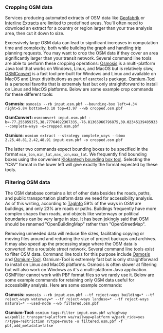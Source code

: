 ### Cropping OSM data

Services producing automated extracts of OSM data like [Geofabrik](http://download.geofabrik.de)
or [Interline Extracts](https://www.interline.io/osm/extracts/) are limited to predefined areas.
You'll often need to download an extract for a country or region larger than your true analysis
area, then cut it down to size.

Excessively large OSM data can lead to significant increases in computation time and complexity,
both while building the graph and handling trip planning requests. You may want to crop the OSM data
if they cover an area significantly larger than your transit network. Several command line tools are
able to perform these cropping operations: [Osmosis](https://wiki.openstreetmap.org/wiki/Osmosis) is
a multi-platform Java tool that works on Windows, Linux, and MacOS but is relatively
slow, [OSMConvert](https://wiki.openstreetmap.org/wiki/Osmconvert) is a fast tool pre-built for
Windows and Linux and available on MacOS and Linux distributions as part of `osmctools`
package. [Osmium-Tool](https://wiki.openstreetmap.org/wiki/Osmium) is a personal favorite that is
extremely fast but only straightforward to install on Linux and MacOS platforms. Below are some
example crop commands for these different tools:

**Osmosis:** `osmosis --rb input.osm.pbf --bounding-box left=4.34 right=5.84 bottom=43.10 top=43.97 --wb cropped.osm.pbf`

**OsmConvert:** `osmconvert input.osm.pbf -b=-77.255859375,38.77764022307335,-76.81365966796875,39.02345139405933 --complete-ways -o=cropped.osm.pbf`

**Osmium:** `osmium extract --strategy complete_ways --bbox 2.25,48.81,2.42,48.91 input.osm.pbf -o cropped.osm.pbf`

The latter two commands expect bounding boxes to be specified in the
format `min_lon,min_lat,max_lon,max_lat`. We frequently find bounding boxes using the
convenient [Klokantech bounding box tool](https://boundingbox.klokantech.com/). Selecting the "CSV"
format in the lower left will give exactly the format expected by these tools.

### Filtering OSM data

The OSM database contains a lot of other data besides the roads, paths, and public transportation
platform data we need for accessibility analysis. As of this writing, according
to [TagInfo](https://taginfo.openstreetmap.org/) 59% of the ways in OSM are buildings, and only 23%
are roads or paths. Buildings frequently have more complex shapes than roads, and objects like
waterways or political boundaries can be very large in size. It has been jokingly said that OSM
should be renamed "OpenBuildingMap" rather than "OpenStreetMap".

Removing unneeded data will reduce file sizes, facilitating copying or moving files around and
reducing the size of project backups and archives. It may also speed up the processing stage where
the OSM data is converted into a routable street network. Several command line tools exist to filter
OSM data. Command line tools for this purpose
include [Osmosis](https://wiki.openstreetmap.org/wiki/Osmosis)
and [Osmium-Tool](https://osmcode.org/osmium-tool/). Osmium-Tool is extremely fast but is only
straightforward to install on Linux and MacOS platforms. Osmosis is often slower at filtering but
will also work on Windows as it's a multi-platform Java application. OSMFilter cannot work with PBF
format files so we rarely use it. Below are some example commands for retaining only OSM data useful
for accessibility analysis. Here are some example commands:

**Osmosis:** `osmosis --rb input.osm.pbf --tf reject-ways building=* --tf reject-ways waterway=* --tf reject-ways landuse=* --tf reject-ways natural=* --used-node --wb filtered.osm.pbf`

**Osmium-Tool:** `osmium tags-filter input.osm.pbf w/highway wa/public_transport=platform wa/railway=platform w/park_ride=yes r/type=restriction r/type=route -o filtered.osm.pbf -f pbf,add_metadata=false`
